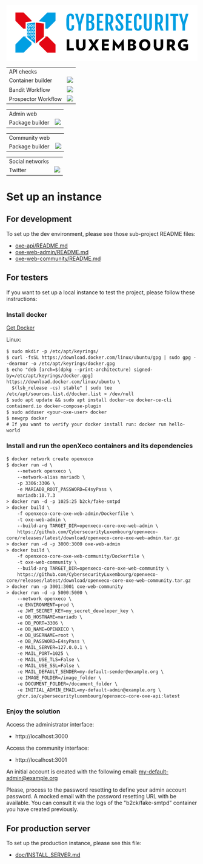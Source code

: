 ![logo](./static/cyberlux-logo.jpg?raw=true "CYBERSECURITY Luxembourg")

<table>
<tr>
  <td>API checks</td>
</tr>
<tr>
  <td>Container builder</td>
  <td><a href="https://github.com/CybersecurityLuxembourg/openxeco/actions/workflows/oxe-api_docker.yml"><img src="https://github.com/CybersecurityLuxembourg/openxeco/actions/workflows/oxe-api_docker.yml/badge.svg" /></a></td>
</tr>
<tr>
  <td>Bandit Workflow</td>
  <td><a href="https://github.com/CybersecurityLuxembourg/openxeco/actions/workflows/oxe-api_pycqa-bandit.yml"><img src="https://github.com/CybersecurityLuxembourg/openxeco/actions/workflows/oxe-api_pycqa-bandit.yml/badge.svg" /></a></td>
</tr>
<tr>
  <td>Prospector Workflow</td>
  <td><a href="https://github.com/CybersecurityLuxembourg/openxeco/actions/workflows/oxe-api_pycqa-prospector.yml"><img src="https://github.com/CybersecurityLuxembourg/openxeco/actions/workflows/oxe-api_pycqa-prospector.yml/badge.svg" /></a></td>
</tr>
</table>

<table>
<tr>
  <td>Admin web</td>
</tr>
<tr>
  <td>Package builder</td>
  <td><a href="https://github.com/CybersecurityLuxembourg/openxeco/actions/workflows/oxe-web-admin_package.yml"><img src="https://github.com/CybersecurityLuxembourg/openxeco/actions/workflows/oxe-web-admin_package.yml/badge.svg" /></a></td>
</tr>
</table>

<table>
<tr>
  <td>Community web</td>
</tr>
<tr>
  <td>Package builder</td>
  <td><a href="https://github.com/CybersecurityLuxembourg/openxeco/actions/workflows/oxe-web-community_package.yml"><img src="https://github.com/CybersecurityLuxembourg/openxeco/actions/workflows/oxe-web-community_package.yml/badge.svg" /></a></td>
</tr>
</table>

<table>
<tr>
  <td>Social networks</td>
</tr>
<tr>
  <td>Twitter</td>
  <td><a href="https://twitter.com/cyberluxembourg"><img src="https://img.shields.io/twitter/follow/cyberluxembourg.svg?style=social&label=Follow" /></a></td>
</tr>
</table>

# Set up an instance

## For development

To set up the dev environment, please see those sub-project README files:

- [oxe-api/README.md](oxe-api/README.md)
- [oxe-web-admin/README.md](oxe-web-admin/README.md)
- [oxe-web-community/README.md](oxe-web-community/README.md)

## For testers

If you want to set up a local instance to test the project, please follow these instructions:

### Install docker

[Get Docker](https://docs.docker.com/get-docker/)

Linux:

```
$ sudo mkdir -p /etc/apt/keyrings/
$ curl -fsSL https://download.docker.com/linux/ubuntu/gpg | sudo gpg --dearmor -o /etc/apt/keyrings/docker.gpg
$ echo "deb [arch=$(dpkg --print-architecture) signed-by=/etc/apt/keyrings/docker.gpg] https://download.docker.com/linux/ubuntu \
  $(lsb_release -cs) stable" | sudo tee /etc/apt/sources.list.d/docker.list > /dev/null
$ sudo apt update && sudo apt install docker-ce docker-ce-cli containerd.io docker-compose-plugin
$ sudo adduser <your-oxe-user> docker
$ newgrp docker
# If you want to verify your docker install run: docker run hello-world
```

### Install and run the openXeco containers and its dependencies

```
$ docker network create openxeco
$ docker run -d \
    --network openxeco \
    --network-alias mariadb \
    -p 3306:3306 \
    -e MARIADB_ROOT_PASSWORD=E4syPass \
    mariadb:10.7.3
> docker run -d -p 1025:25 b2ck/fake-smtpd
> docker build \
    -f openxeco-core-oxe-web-admin/Dockerfile \
    -t oxe-web-admin \
    --build-arg TARGET_DIR=openxeco-core-oxe-web-admin \
    https://github.com/CybersecurityLuxembourg/openxeco-core/releases/latest/download/openxeco-core-oxe-web-admin.tar.gz
> docker run -d -p 3000:3000 oxe-web-admin
> docker build \
    -f openxeco-core-oxe-web-community/Dockerfile \
    -t oxe-web-community \
    --build-arg TARGET_DIR=openxeco-core-oxe-web-community \
    https://github.com/CybersecurityLuxembourg/openxeco-core/releases/latest/download/openxeco-core-oxe-web-community.tar.gz
> docker run -p 3001:3001 oxe-web-community
> docker run -d -p 5000:5000 \
    --network openxeco \
    -e ENVIRONMENT=prod \
    -e JWT_SECRET_KEY=my_secret_developer_key \
    -e DB_HOSTNAME=mariadb \
    -e DB_PORT=3306 \
    -e DB_NAME=OPENXECO \
    -e DB_USERNAME=root \
    -e DB_PASSWORD=E4syPass \
    -e MAIL_SERVER=127.0.0.1 \
    -e MAIL_PORT=1025 \
    -e MAIL_USE_TLS=False \
    -e MAIL_USE_SSL=False \
    -e MAIL_DEFAULT_SENDER=my-default-sender@example.org \
    -e IMAGE_FOLDER=/image_folder \
    -e DOCUMENT_FOLDER=/document_folder \
    -e INITIAL_ADMIN_EMAIL=my-default-admin@example.org \
    ghcr.io/cybersecurityluxembourg/openxeco-core-oxe-api:latest
```

### Enjoy the solution

Access the administrator interface:
- http://localhost:3000

Access the community interface:
- http://localhost:3001

An initial account is created with the following email: my-default-admin@example.org

Please, process to the password resetting to define your admin account password. A mocked email with the password resetting URL with be available. You can consult it via the logs of the "b2ck/fake-smtpd" container you have created previously.

## For production server

To set up the production instance, please see this file:

- [doc/INSTALL_SERVER.md](doc/INSTALL_SERVER.md)
